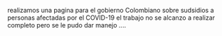 realizamos una pagina para el gobierno Colombiano sobre sudsidios a personas afectadas por el COVID-19
el trabajo no se alcanzo a realizar completo pero se le pudo dar manejo ....
